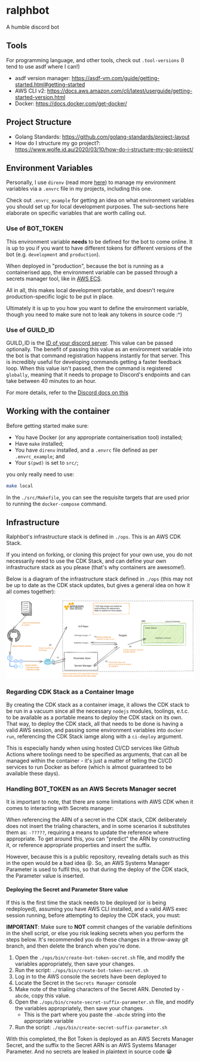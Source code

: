 # ralphbot

A humble discord bot

## Tools

For programming language, and other tools, check out `.tool-versions` (I tend to use asdf where I can!)

- asdf version manager: https://asdf-vm.com/guide/getting-started.html#getting-started
- AWS CLI v2: https://docs.aws.amazon.com/cli/latest/userguide/getting-started-version.html
- Docker: https://docs.docker.com/get-docker/

## Project Structure

- Golang Standards: https://github.com/golang-standards/project-layout
- How do I structure my go project?: https://www.wolfe.id.au/2020/03/10/how-do-i-structure-my-go-project/

## Environment Variables

Personally, I use `direnv` (read more [here](https://direnv.net/)) to manage my environment variables via a `.envrc` file in my projects, including this one.

Check out `.envrc_example` for getting an idea on what environment variables you should set up for local development purposes. The sub-sections here elaborate on specific variables that are worth calling out.

### Use of BOT_TOKEN

This environment variable **needs** to be defined for the bot to come online. It is up to you if you want to have different tokens for different versions of the bot (e.g. `development` and `production`).

When deployed in "production", because the bot is running as a containerised app, the environment variable can be passed through a secrets manager tool, like in [AWS ECS](https://docs.aws.amazon.com/AmazonECS/latest/developerguide/specifying-sensitive-data-secrets.html#secrets-envvar).

All in all, this makes local development portable, and doesn't require production-specific logic to be put in place.

Ultimately it is up to you how you want to define the environment variable, though you need to make sure not to leak any tokens in source code :^)

### Use of GUILD_ID

GUILD_ID is the [ID of your discord server](https://support.discord.com/hc/en-us/articles/206346498). This value can be passed optionally.
The benefit of passing this value as an environment variable into the bot is that command registration happens instantly for that server. This is incredibly useful for developing commands getting a faster feedback loop. When this value isn't passed, then the command is registered `globally`, meaning that it needs to propage to Discord's endpoints and can take between 40 minutes to an hour.

For more details, refer to the [Discord docs on this](https://discord.com/developers/docs/interactions/application-commands#making-a-guild-command)

## Working with the container

Before getting started make sure:

- You have Docker (or any appropriate containerisation tool) installed;
- Have `make` installed;
- You have `direnv` installed, and a `.envrc` file defined as per `.envrc_example`; and
- Your `$(pwd)` is set to `src/`;

you only really need to use:

```sh
make local
```

In the `./src/Makefile`, you can see the requisite targets that are used prior to running the `docker-compose` command.

## Infrastructure

Ralphbot's infrastructure stack is defined in `./ops`. This is an AWS CDK Stack.

If you intend on forking, or cloning this project for your own use, you do not necessarily need to use the CDK Stack, and can define your own infrastructure stack as you please (that's why containers are awesome!).

Below is a diagram of the infrastructure stack defined in `./ops` (this may not be up to date as the CDK stack updates, but gives a general idea on how it all comes together):

![aws-infrastructure-diagram](./doc/res/infra-diagram.svg)

### Regarding CDK Stack as a Container Image

By creating the CDK stack as a container image, it allows the CDK stack to be run in a vacuum since all the necessary `nodejs` modules, toolings, e.t.c. to be available as a portable means to deploy the CDK stack on its own. That way, to deploy the CDK stack, all that needs to be done is having a valid AWS session, and passing some environment variables into `docker run`, referencing the CDK Stack iamge along with a `ci-deploy` argument.

This is especially handy when using hosted CI/CD services like Github Actions where toolings need to be specified as arguments, that can all be managed within the container - it's just a matter of telling the CI/CD services to run Docker as before (which is almost guaranteed to be available these days).

### Handling BOT_TOKEN as an AWS Secrets Manager secret

It is important to note, that there are some limitations with AWS CDK when it comes to interacting with Secrets manager:

When referencing the ARN of a secret in the CDK stack, CDK deliberately does not insert the trialing characters, and in some scenarios it substitutes them as: `-?????`, requiring a means to update the reference where appropriate. To get around this, you can "predict" the ARN by constructing it, or reference appropriate properties and insert the suffix.

However, because this is a public repository, revealing details such as this in the open would be a bad idea :stuck_out_tongue_closed_eyes:. So, an AWS Systems Manager Parameter is used to fulfil this, so that during the deploy of the CDK stack, the Parameter value is inserted.

#### Deploying the Secret and Parameter Store value

If this is the first time the stack needs to be deployed (or is being redeployed), assuming you have AWS CLI installed, and a valid AWS exec session running, before attempting to deploy the CDK stack, you must:

**IMPORTANT**: Make sure to **NOT** commit changes of the variable definitions in the shell script, or else you risk leaking secrets when you perform the steps below. It's recommended you do these changes in a throw-away git branch, and then delete the branch when you're done.

1. Open the `./ops/bin/create-bot-token-secret.sh` file, and modify the variables appropriately, then save your changes.
2. Run the script: `./ops/bin/create-bot-token-secret.sh`
3. Log in to the AWS console the secrets have been deployed to
4. Locate the Secret in the `Secrets Manager` console
5. Make note of the trialing characters of the Secret ARN. Denoted by `-abcde`, copy this value.
6. Open the `./ops/bin/create-secret-suffix-parameter.sh` file, and modify the variables appropriately, then save your changes.
   - This is the part where you paste the `-abcde` string into the appropriate variable
7. Run the script: `./ops/bin/create-secret-suffix-parameter.sh`

With this completed, the Bot Token is deployed as an AWS Secrets Manager Secret, and the suffix to the Secret ARN is an AWS Systems Manager Parameter. And no secrets are leaked in plaintext in source code :grin:
